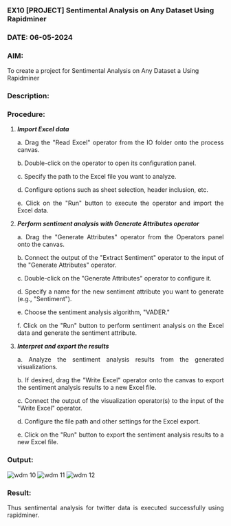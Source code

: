 ### EX10 [PROJECT] Sentimental Analysis on Any Dataset Using Rapidminer
### DATE: 06-05-2024
### AIM:
To create a project for Sentimental Analysis on Any Dataset a Using Rapidminer
### Description: 
<div align = "justify">

### Procedure:
1) ***Import Excel data***
    <p>a. Drag the "Read Excel" operator from the IO folder onto the process canvas.
    <p>b. Double-click on the operator to open its configuration panel.
    <p>c. Specify the path to the Excel file you want to analyze.
    <p>d. Configure options such as sheet selection, header inclusion, etc.
    <p>e. Click on the "Run" button to execute the operator and import the Excel data.
2) ***Perform sentiment analysis with Generate Attributes operator***
    <p>a. Drag the "Generate Attributes" operator from the Operators panel onto the canvas.
    <p>b. Connect the output of the "Extract Sentiment" operator to the input of the "Generate Attributes" operator.
    <p>c. Double-click on the "Generate Attributes" operator to configure it.
    <p>d. Specify a name for the new sentiment attribute you want to generate (e.g., "Sentiment").
    <p>e. Choose the sentiment analysis algorithm, "VADER."
    <p>f. Click on the "Run" button to perform sentiment analysis on the Excel data and generate the sentiment attribute.
3) ***Interpret and export the results***
    <p>a. Analyze the sentiment analysis results from the generated visualizations.
    <p>b. If desired, drag the "Write Excel" operator onto the canvas to export the sentiment analysis results to a new Excel file.
    <p>c. Connect the output of the visualization operator(s) to the input of the "Write Excel" operator.
    <p>d. Configure the file path and other settings for the Excel export.
    <p>e. Click on the "Run" button to export the sentiment analysis results to a new Excel file.

### Output:
![wdm 10](https://github.com/Rama-Lekshmi/WDM_EXP10/assets/118541549/90ff4b1a-66ca-4119-a707-e95aa5fc3eac)
![wdm 11](https://github.com/Rama-Lekshmi/WDM_EXP10/assets/118541549/c9e07130-d4ad-44c3-be8c-144b79f91efc)
![wdm 12](https://github.com/Rama-Lekshmi/WDM_EXP10/assets/118541549/cdd41d43-4846-488b-9fc8-fccae9c22dab)

### Result:
Thus sentimental analysis for twitter data is executed successfully using rapidminer.

